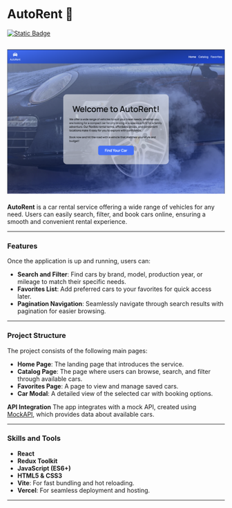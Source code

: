 # AutoRent 🚙

[![Static Badge](https://img.shields.io/badge/visit-autorent-%233470ff?style=for-the-badge&labelColor=%23f7f7fb)](https://car-booking-ten.vercel.app/)

## ![alt](./src/images/screen.png "home-page-screen")

**AutoRent** is a car rental service offering a wide range of vehicles for any need. Users can easily search, filter, and book cars online, ensuring a smooth and convenient rental experience.

---

### Features

Once the application is up and running, users can:

- **Search and Filter**: Find cars by brand, model, production year, or mileage to match their specific needs.
- **Favorites List**: Add preferred cars to your favorites for quick access later.
- **Pagination Navigation**: Seamlessly navigate through search results with pagination for easier browsing.

---

### Project Structure

The project consists of the following main pages:

- **Home Page**: The landing page that introduces the service.
- **Catalog Page**: The page where users can browse, search, and filter through available cars.
- **Favorites Page**: A page to view and manage saved cars.
- **Car Modal**: A detailed view of the selected car with booking options.

**API Integration**
The app integrates with a mock API, created using [MockAPI][2], which provides data about available cars.

---

### Skills and Tools

- **React**
- **Redux Toolkit**
- **JavaScript (ES6+)**
- **HTML5 & CSS3**
- **Vite**: For fast bundling and hot reloading.
- **Vercel**: For seamless deployment and hosting.

---

[2]: https://mockapi.io/projects "MockAPI"
